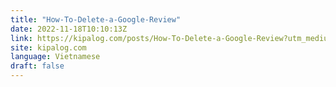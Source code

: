 ```yaml
---
title: "How-To-Delete-a-Google-Review"
date: 2022-11-18T10:10:13Z
link: https://kipalog.com/posts/How-To-Delete-a-Google-Review?utm_medium=RSS&utm_source=news.12bit.vn
site: kipalog.com
language: Vietnamese
draft: false
---
```

